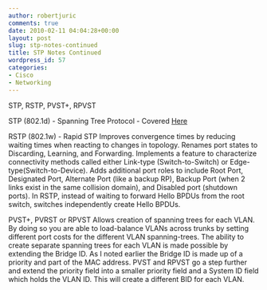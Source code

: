```yaml
---
author: robertjuric
comments: true
date: 2010-02-11 04:04:28+00:00
layout: post
slug: stp-notes-continued
title: STP Notes Continued
wordpress_id: 57
categories:
- Cisco
- Networking
---
```


STP, RSTP, PVST+, RPVST

STP (802.1d) - Spanning Tree Protocol - Covered [Here](http://robertj.wordpress.com/2010/02/04/stp-notes/)

RSTP (802.1w) - Rapid STP
Improves convergence times by reducing waiting times when reacting to changes in topology. Renames port states to Discarding, Learning, and Forwarding. Implements a feature to characterize connectivity methods called either Link-type (Switch-to-Switch) or Edge-type(Switch-to-Device). Adds additional port roles to include Root Port, Designated Port, Alternate Port (like a backup RP), Backup Port (when 2 links exist in the same collision domain), and Disabled port (shutdown ports). In RSTP, instead of waiting to forward Hello BPDUs from the root switch, switches independently create Hello BPDUs.

PVST+, PVRST or RPVST
Allows creation of spanning trees for each VLAN. By doing so you are able to load-balance VLANs across trunks by setting different port costs for the different VLAN spanning-trees. The ability to create separate spanning trees for each VLAN is made possible by extending the Bridge ID. As I noted earlier the Bridge ID is made up of a priority and part of the MAC address. PVST and RPVST go a step further and extend the priority field into a smaller priority field and a System ID field which holds the VLAN ID. This will create a different BID for each VLAN.
